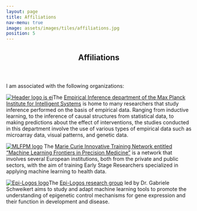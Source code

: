 ```yaml
---
layout: page
title: Affiliations
nav-menu: true
image: assets/images/tiles/affiliations.jpg
position: 5
---
```


<div id="main" class="alt">


<section id="affiliations" class="background-accent3">
    <div class="inner">
        <header class="major">
			<h1>Affiliations</h1>
		</header>
        <p>I am associated with the following organizations:</p>
        <p><span class="image left"><a href="https://ei.is.tuebingen.mpg.de" target="_blank"><img src="{% link assets/images/max_planck_logo.png %}" alt="Header logo is ei" /></a></span>The <a href="https://ei.is.tuebingen.mpg.de" target="_blank">Empirical Inference department of the Max Planck Institute for Intelligent Systems</a> is home to many researchers that study inference performed on the basis of empirical data. Ranging from inductive learning, to the inference of causal structures from statistical data, to making predictions about the effect of interventions, the studies conducted in this department involve the use of various types of empirical data such as microarray data, visual patterns, and genetic data. </p>
        <p><span class="image right"><a href="https://mlfpm.eu/" target="_blank"><img src="{% link assets/images/mlfpm_logo.jpg %}" alt="MLFPM logo" /></a></span> The <a href="https://mlfpm.eu/" target="_blank">Marie Curie Innovative Training Network entitled “Machine Learning Frontiers in Precision Medicine”</a> is a network that involves several European institutions, both from the private and public sectors, with the aim of training Early Stage Researchers specialized in applying machine learning to health data. </p>
        <p><span class="image left"><a href="https://epi-logos.com/" target="_blank"><img src="{% link assets/images/epilogos_logo.png %}" alt="Epi-Logos logo" /></a></span>The <a href="https://epi-logos.com/" target="_blank">Epi-Logos research group</a> led by Dr. Gabriele Schweikert aims to study and adapt machine learning tools to promote the understanding of epigenetic control mechanisms for gene expression and their function in development and disease. </p>
    </div>
</section>

</div>